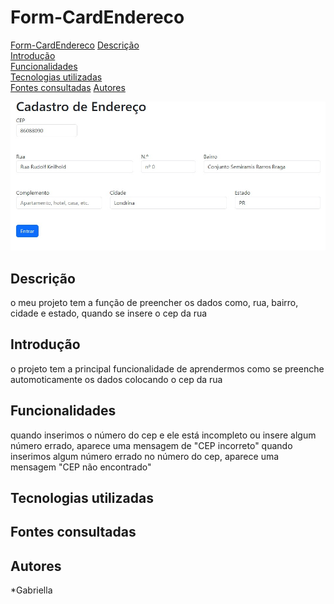 # Form-CardEndereco

[Form-CardEndereco](#form-cardendereco)
[Descrição](#descri%C3%A7%C3%A3o)  
[Introdução](#introdu%C3%A7%C3%A3o)  
[Funcionalidades](#funcionalidades)  
[Tecnologias utilizadas](#tecnologias-utilizadas)  
[Fontes consultadas](#fontes-consultadas) 
[Autores](#autores)




![capa de endereço](img/cadendereco.png)


## Descrição
o meu projeto tem a função de preencher os dados como, rua, bairro, cidade e estado, quando se insere o cep da rua 
## Introdução
o projeto tem a principal funcionalidade de aprendermos como se preenche automoticamente os dados colocando o cep da rua

## Funcionalidades
quando inserimos o número do cep e ele está incompleto ou insere algum número errado, aparece uma mensagem de "CEP incorreto"
 quando inserimos algum número errado no número do cep, aparece uma mensagem "CEP não encontrado"

## Tecnologias utilizadas

## Fontes consultadas

## Autores
*Gabriella